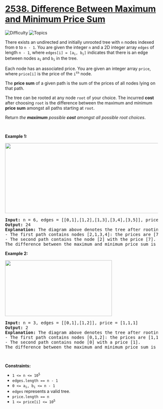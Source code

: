 # [2538. Difference Between Maximum and Minimum Price Sum](https://leetcode.com/problems/difference-between-maximum-and-minimum-price-sum)

![Difficulty](https://img.shields.io/badge/Difficulty-Hard-blue.svg) ![Topics](https://img.shields.io/badge/Topics--orange.svg)
<br/>

<p>There exists an undirected and initially unrooted tree with <code>n</code> nodes indexed from <code>0</code> to <code>n - 1</code>. You are given the integer <code>n</code> and a 2D integer array <code>edges</code> of length <code>n - 1</code>, where <code>edges[i] = [a<sub>i</sub>, b<sub>i</sub>]</code> indicates that there is an edge between nodes <code>a<sub>i</sub></code> and <code>b<sub>i</sub></code> in the tree.</p>

<p>Each node has an associated price. You are given an integer array <code>price</code>, where <code>price[i]</code> is the price of the <code>i<sup>th</sup></code> node.</p>

<p>The <strong>price sum</strong> of a given path is the sum of the prices of all nodes lying on that path.</p>

<p>The tree can be rooted at any node <code>root</code> of your choice. The incurred <strong>cost</strong> after choosing <code>root</code> is the difference between the maximum and minimum <strong>price sum</strong> amongst all paths starting at <code>root</code>.</p>

<p>Return <em>the <strong>maximum</strong> possible <strong>cost</strong></em> <em>amongst all possible root choices</em>.</p>

<p>&nbsp;</p>
<p><strong class="example">Example 1:</strong></p>
<img alt="" src="https://assets.leetcode.com/uploads/2022/12/01/example14.png" style="width: 556px; height: 231px;" />
<pre>
<strong>Input:</strong> n = 6, edges = [[0,1],[1,2],[1,3],[3,4],[3,5]], price = [9,8,7,6,10,5]
<strong>Output:</strong> 24
<strong>Explanation:</strong> The diagram above denotes the tree after rooting it at node 2. The first part (colored in red) shows the path with the maximum price sum. The second part (colored in blue) shows the path with the minimum price sum.
- The first path contains nodes [2,1,3,4]: the prices are [7,8,6,10], and the sum of the prices is 31.
- The second path contains the node [2] with the price [7].
The difference between the maximum and minimum price sum is 24. It can be proved that 24 is the maximum cost.
</pre>

<p><strong class="example">Example 2:</strong></p>
<img alt="" src="https://assets.leetcode.com/uploads/2022/11/24/p1_example2.png" style="width: 352px; height: 184px;" />
<pre>
<strong>Input:</strong> n = 3, edges = [[0,1],[1,2]], price = [1,1,1]
<strong>Output:</strong> 2
<strong>Explanation:</strong> The diagram above denotes the tree after rooting it at node 0. The first part (colored in red) shows the path with the maximum price sum. The second part (colored in blue) shows the path with the minimum price sum.
- The first path contains nodes [0,1,2]: the prices are [1,1,1], and the sum of the prices is 3.
- The second path contains node [0] with a price [1].
The difference between the maximum and minimum price sum is 2. It can be proved that 2 is the maximum cost.
</pre>

<p>&nbsp;</p>
<p><strong>Constraints:</strong></p>

<ul>
	<li><code>1 &lt;= n &lt;= 10<sup>5</sup></code></li>
	<li><code>edges.length == n - 1</code></li>
	<li><code>0 &lt;= a<sub>i</sub>, b<sub>i</sub> &lt;= n - 1</code></li>
	<li><code>edges</code> represents a valid tree.</li>
	<li><code>price.length == n</code></li>
	<li><code>1 &lt;= price[i] &lt;= 10<sup>5</sup></code></li>
</ul>

